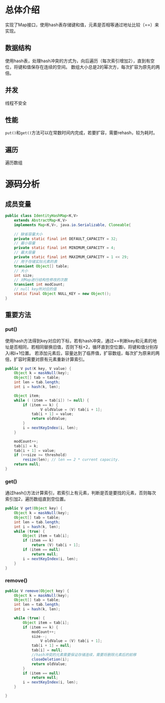 # 总体介绍
实现了Map接口，使用hash表存储键和值，元素是否相等通过地址比较（==）来实现。

## 数据结构
使用hash表，处理hash冲突的方式为，向后遍历（每次索引增加2），直到有空位，将键和值保存在连续的空间。
数组大小总是2的幂次方，每次扩容为原先的两倍。
## 并发
线程不安全
## 性能
`put()`和`get()`方法可以在常数时间内完成，若要扩容，需要rehash，较为耗时。
## 遍历
遍历数组

# 源码分析
## 成员变量
```java
public class IdentityHashMap<K,V>
    extends AbstractMap<K,V>
    implements Map<K,V>, java.io.Serializable, Cloneable{
    
    // 缺省容量大小
    private static final int DEFAULT_CAPACITY = 32;
    // 最小容量
    private static final int MINIMUM_CAPACITY = 4;
    // 最大容量
    private static final int MAXIMUM_CAPACITY = 1 << 29;
    // 用于存储实际元素的表
    transient Object[] table;
    // 大小
    int size;
    // 对Map进行结构性修改的次数
    transient int modCount;
    // null key所对应的值
    static final Object NULL_KEY = new Object();
}
```

## 重要方法
### put()
 使用hash方法得到key对应的下标，若有hash冲突，通过==判断key和元素的地址是否相同，若相同替换旧值，否则下标+2，循环直到空位置i，将键和值分别存入i和i+1位置。
若添加元素后，容量达到了临界值，扩容数组，每次扩为原来的两倍，扩容时需要对原有元素重新计算索引。

```java
public V put(K key, V value) {
    Object k = maskNull(key);
    Object[] tab = table;
    int len = tab.length;
    int i = hash(k, len);

    Object item;
    while ( (item = tab[i]) != null) {
        if (item == k) {
                V oldValue = (V) tab[i + 1];
            tab[i + 1] = value;
            return oldValue;
        }
        i = nextKeyIndex(i, len);
    }

    modCount++;
    tab[i] = k;
    tab[i + 1] = value;
    if (++size >= threshold)
        resize(len); // len == 2 * current capacity.
    return null;
}

```
### get()
通过hash()方法计算索引，若索引上有元素，判断是否是要找的元素，否则每次索引加2，遍历数组直到空位置。
```java
public V get(Object key) {
    Object k = maskNull(key);
    Object[] tab = table;
    int len = tab.length;
    int i = hash(k, len);
    while (true) {
        Object item = tab[i];
        if (item == k)
            return (V) tab[i + 1];
        if (item == null)
            return null;
        i = nextKeyIndex(i, len);
    }
}
```
### remove()
```java
public V remove(Object key) {
    Object k = maskNull(key);
    Object[] tab = table;
    int len = tab.length;
    int i = hash(k, len);

    while (true) {
        Object item = tab[i];
        if (item == k) {
            modCount++;
            size--;
                V oldValue = (V) tab[i + 1];
            tab[i + 1] = null;
            tab[i] = null;
            //hash冲突的元素需要保证存储连续，需要将删除元素后的前移
            closeDeletion(i);
            return oldValue;
        }
        if (item == null)
            return null;
        i = nextKeyIndex(i, len);
    }

}
```
